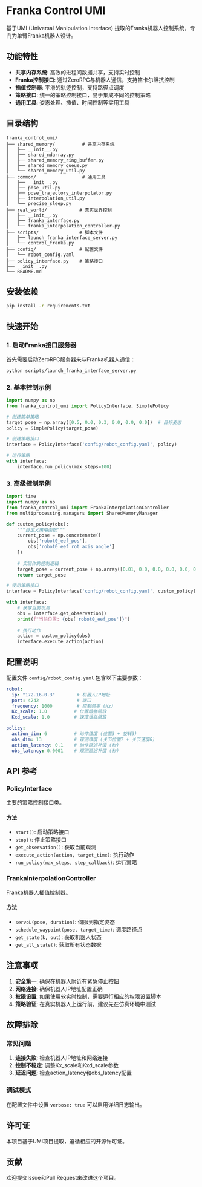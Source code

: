 # Franka Control UMI

基于UMI (Universal Manipulation Interface) 提取的Franka机器人控制系统，专门为单臂Franka机器人设计。

## 功能特性

- **共享内存系统**: 高效的进程间数据共享，支持实时控制
- **Franka控制接口**: 通过ZeroRPC与机器人通信，支持笛卡尔阻抗控制
- **插值控制器**: 平滑的轨迹控制，支持路径点调度
- **策略接口**: 统一的策略控制接口，易于集成不同的控制策略
- **通用工具**: 姿态处理、插值、时间控制等实用工具

## 目录结构

```
franka_control_umi/
├── shared_memory/          # 共享内存系统
│   ├── __init__.py
│   ├── shared_ndarray.py
│   ├── shared_memory_ring_buffer.py
│   ├── shared_memory_queue.py
│   └── shared_memory_util.py
├── common/                 # 通用工具
│   ├── __init__.py
│   ├── pose_util.py
│   ├── pose_trajectory_interpolator.py
│   ├── interpolation_util.py
│   └── precise_sleep.py
├── real_world/            # 真实世界控制
│   ├── __init__.py
│   ├── franka_interface.py
│   └── franka_interpolation_controller.py
├── scripts/               # 脚本文件
│   ├── launch_franka_interface_server.py
│   └── control_franka.py
├── config/                # 配置文件
│   └── robot_config.yaml
├── policy_interface.py    # 策略接口
├── __init__.py
└── README.md
```

## 安装依赖

```bash
pip install -r requirements.txt
```

## 快速开始

### 1. 启动Franka接口服务器

首先需要启动ZeroRPC服务器来与Franka机器人通信：

```bash
python scripts/launch_franka_interface_server.py
```

### 2. 基本控制示例

```python
import numpy as np
from franka_control_umi import PolicyInterface, SimplePolicy

# 创建简单策略
target_pose = np.array([0.5, 0.0, 0.3, 0.0, 0.0, 0.0])  # 目标姿态
policy = SimplePolicy(target_pose)

# 创建策略接口
interface = PolicyInterface('config/robot_config.yaml', policy)

# 运行策略
with interface:
    interface.run_policy(max_steps=100)
```

### 3. 高级控制示例

```python
import time
import numpy as np
from franka_control_umi import FrankaInterpolationController
from multiprocessing.managers import SharedMemoryManager

def custom_policy(obs):
    """自定义策略函数"""
    current_pose = np.concatenate([
        obs['robot0_eef_pos'],
        obs['robot0_eef_rot_axis_angle']
    ])
    
    # 实现你的控制逻辑
    target_pose = current_pose + np.array([0.01, 0.0, 0.0, 0.0, 0.0, 0.0])
    return target_pose

# 使用策略接口
interface = PolicyInterface('config/robot_config.yaml', custom_policy)

with interface:
    # 获取当前观测
    obs = interface.get_observation()
    print(f"当前位置: {obs['robot0_eef_pos']}")
    
    # 执行动作
    action = custom_policy(obs)
    interface.execute_action(action)
```

## 配置说明

配置文件 `config/robot_config.yaml` 包含以下主要参数：

```yaml
robot:
  ip: "172.16.0.3"        # 机器人IP地址
  port: 4242              # 端口
  frequency: 1000         # 控制频率 (Hz)
  Kx_scale: 1.0          # 位置增益缩放
  Kxd_scale: 1.0         # 速度增益缩放

policy:
  action_dim: 6          # 动作维度 (位置3 + 旋转3)
  obs_dim: 13            # 观测维度 (关节位置7 + 关节速度6)
  action_latency: 0.1    # 动作延迟补偿 (秒)
  obs_latency: 0.0001    # 观测延迟补偿 (秒)
```

## API 参考

### PolicyInterface

主要的策略控制接口类。

#### 方法

- `start()`: 启动策略接口
- `stop()`: 停止策略接口
- `get_observation()`: 获取当前观测
- `execute_action(action, target_time)`: 执行动作
- `run_policy(max_steps, step_callback)`: 运行策略

### FrankaInterpolationController

Franka机器人插值控制器。

#### 方法

- `servoL(pose, duration)`: 伺服到指定姿态
- `schedule_waypoint(pose, target_time)`: 调度路径点
- `get_state(k, out)`: 获取机器人状态
- `get_all_state()`: 获取所有状态数据

## 注意事项

1. **安全第一**: 确保在机器人附近有紧急停止按钮
2. **网络连接**: 确保机器人IP地址配置正确
3. **权限设置**: 如果使用软实时控制，需要运行相应的权限设置脚本
4. **策略验证**: 在真实机器人上运行前，建议先在仿真环境中测试

## 故障排除

### 常见问题

1. **连接失败**: 检查机器人IP地址和网络连接
2. **控制不稳定**: 调整Kx_scale和Kxd_scale参数
3. **延迟问题**: 检查action_latency和obs_latency配置

### 调试模式

在配置文件中设置 `verbose: true` 可以启用详细日志输出。

## 许可证

本项目基于UMI项目提取，遵循相应的开源许可证。

## 贡献

欢迎提交Issue和Pull Request来改进这个项目。
